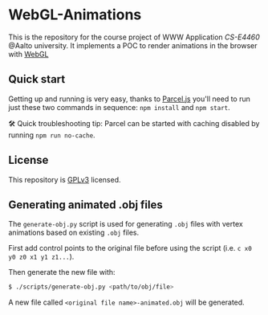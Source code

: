 # WebGL-Animations

This is the repository for the course project of WWW Application _CS-E4460_ @Aalto university. It implements a POC to render animations in the browser with [WebGL](https://www.khronos.org/webgl/)

## Quick start

Getting up and running is very easy, thanks to [Parcel.js](https://parceljs.org/) you'll need to run just these two commands in sequence: `npm install` and `npm start`. 

🛠 Quick troubleshooting tip: Parcel can be started with caching disabled by running `npm run no-cache`.
## License

This repository is [GPLv3](https://github.com/riccardofelluga/WebGL-Animations/blob/main/LICENSE.md) licensed.

## Generating animated .obj files

The `generate-obj.py` script is used for generating `.obj` files with vertex animations based on existing `.obj` files.

First add control points to the original file before using the script (i.e. `c x0 y0 z0 x1 y1 z1...`).

Then generate the new file with:
```bash
$ ./scripts/generate-obj.py <path/to/obj/file>
```

A new file called `<original file name>-animated.obj` will be generated.